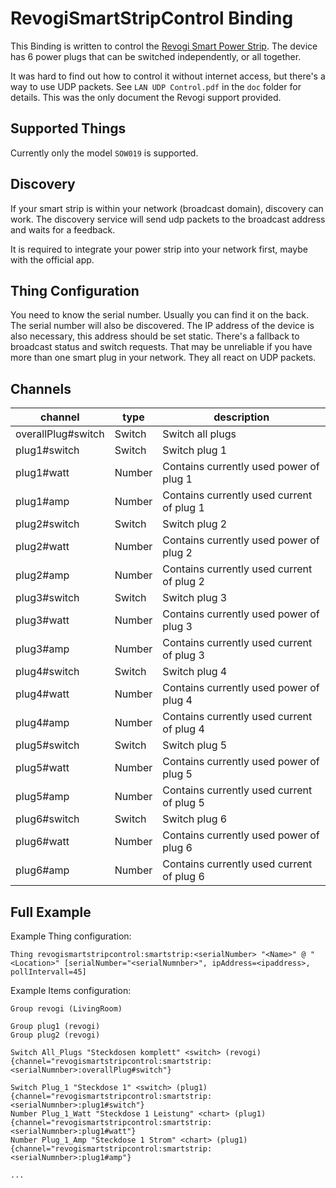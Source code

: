 # RevogiSmartStripControl Binding

This Binding is written to control the [Revogi Smart Power Strip](https://www.revogi.com/smart-power/smart-power-strip-eu/#section6). The device has 6 power plugs that can be switched independently, or all together.

It was hard to find out how to control it without internet access, but there's a way to use UDP packets. See `LAN UDP Control.pdf` in the `doc` folder for details. This was the only document the Revogi support provided. 

## Supported Things

Currently only the model `SOW019` is supported.

## Discovery

If your smart strip is within your network (broadcast domain), discovery can work. The discovery service will send udp packets to the broadcast address and waits for a feedback.

It is required to integrate your power strip into your network first, maybe with the official app.

## Thing Configuration

You need to know the serial number. Usually you can find it on the back. The serial number will also be discovered. The IP address of the device is also necessary, this address should be set static. There's a fallback to broadcast status and switch requests. That may be unreliable if you have more than one smart plug in your network. They all react on UDP packets.

## Channels

| channel  | type   | description                  |
|----------|--------|------------------------------|
| overallPlug#switch  | Switch | Switch all plugs  |
| plug1#switch  | Switch | Switch plug 1  |
| plug1#watt  | Number | Contains currently used power of plug 1  |
| plug1#amp  | Number | Contains currently used current of plug 1  |
| plug2#switch  | Switch | Switch plug 2  |
| plug2#watt  | Number | Contains currently used power of plug 2  |
| plug2#amp  | Number | Contains currently used current of plug 2  |
| plug3#switch  | Switch | Switch plug 3  |
| plug3#watt  | Number | Contains currently used power of plug 3  |
| plug3#amp  | Number | Contains currently used current of plug 3  |
| plug4#switch  | Switch | Switch plug 4  |
| plug4#watt  | Number | Contains currently used power of plug 4 |
| plug4#amp  | Number | Contains currently used current of plug 4  |
| plug5#switch  | Switch | Switch plug 5  |
| plug5#watt  | Number | Contains currently used power of plug 5  |
| plug5#amp  | Number | Contains currently used current of plug 5  |
| plug6#switch  | Switch | Switch plug 6  |
| plug6#watt  | Number | Contains currently used power of plug 6  |
| plug6#amp  | Number | Contains currently used current of plug 6  |

## Full Example

Example Thing configuration:

```
Thing revogismartstripcontrol:smartstrip:<serialNumber> "<Name>" @ "<Location>" [serialNumber="<serialNumnber>", ipAddress=<ipaddress>, pollIntervall=45]
```

Example Items configuration:

```
Group revogi (LivingRoom)

Group plug1 (revogi)
Group plug2 (revogi)

Switch All_Plugs "Steckdosen komplett" <switch> (revogi) {channel="revogismartstripcontrol:smartstrip:<serialNumnber>:overallPlug#switch"}

Switch Plug_1 "Steckdose 1" <switch> (plug1) {channel="revogismartstripcontrol:smartstrip:<serialNumnber>:plug1#switch"}
Number Plug_1_Watt "Steckdose 1 Leistung" <chart> (plug1) {channel="revogismartstripcontrol:smartstrip:<serialNumnber>:plug1#watt"}
Number Plug_1_Amp "Steckdose 1 Strom" <chart> (plug1) {channel="revogismartstripcontrol:smartstrip:<serialNumnber>:plug1#amp"}

...
```
